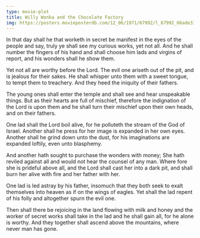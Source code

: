 ```yaml
---
type: movie-plot
title: Willy Wonka and the Chocolate Factory
img: https://posters.movieposterdb.com/12_06/1971/67992/l_67992_66ade337.jpg
---
```


In that day shall he that worketh in secret be manifest in the eyes of the people and say, truly ye shall see my curious works, yet not all. And he shall number the fingers of his hand and shall choose him lads and virgins of report, and his wonders shall he show them.

Yet not all are worthy before the Lord. The evil one ariseth out of the pit, and is jealous for their sakes. He shall whisper unto them with a sweet tongue, to tempt them to treachery. And they heed the iniquity of their fathers.

The young ones shall enter the temple and shall see and hear unspeakable things. But as their hearts are full of mischief, therefore the indignation of the Lord is upon them and he shall turn their mischief upon their own heads, and on their fathers.

One lad shall the Lord boil alive, for he polluteth the stream of the God of Israel. Another shall he press for her image is expanded in her own eyes. Another shall he grind down unto the dust, for his imaginations are expanded loftily, even unto blasphemy.

And another hath sought to purchase the wonders with money; She hath reviled against all and would not hear the counsel of any man. Where fore she is prideful above all, and the Lord shall cast her into a dark pit, and shall burn her alive with fire and her father with her.

One lad is led astray by his father, insomuch that they both seek to exalt themselves into heaven as if on the wings of eagles. Yet shall the lad repent of his folly and altogether spurn the evil one.

Then shall there be rejoicing in the land flowing with milk and honey and the worker of secret works shall take in the lad and he shall gain all, for he alone is worthy. And they together shall ascend above the mountains, where never man has gone.